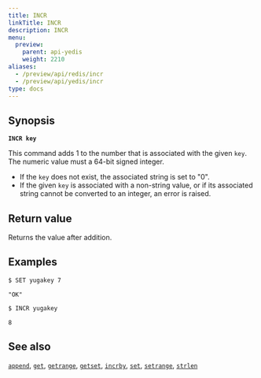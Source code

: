 ```yaml
---
title: INCR
linkTitle: INCR
description: INCR
menu:
  preview:
    parent: api-yedis
    weight: 2210
aliases:
  - /preview/api/redis/incr
  - /preview/api/yedis/incr
type: docs
---
```


## Synopsis

**`INCR key`**

This command adds 1 to the number that is associated with the given `key`. The numeric value must a 64-bit signed integer.

- If the `key` does not exist, the associated string is set to "0".
- If the given `key` is associated with a non-string value, or if its associated string cannot be converted to an integer, an error is raised.

## Return value

Returns the value after addition.

## Examples

```sh
$ SET yugakey 7
```

```
"OK"
```

```sh
$ INCR yugakey
```

```
8
```

## See also

[`append`](../append/), [`get`](../get/), [`getrange`](../getrange/), [`getset`](../getset/), [`incrby`](../incrby/), [`set`](../set/), [`setrange`](../setrange/), [`strlen`](../strlen/)
